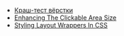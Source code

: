 - [Краш-тест вёрстки](https://isqua.ru/blog/2016/06/19/crash-test-viorstki/)
- [Enhancing The Clickable Area Size](https://ishadeed.com/article/clickable-area/)
- [Styling Layout Wrappers In CSS](https://ishadeed.com/article/styling-wrappers-css/)
